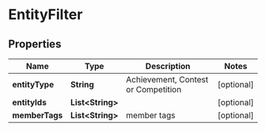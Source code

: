 

# EntityFilter



## Properties

| Name | Type | Description | Notes |
|------------ | ------------- | ------------- | -------------|
|**entityType** | **String** | Achievement, Contest or Competition |  [optional] |
|**entityIds** | **List&lt;String&gt;** |  |  [optional] |
|**memberTags** | **List&lt;String&gt;** | member tags |  [optional] |



